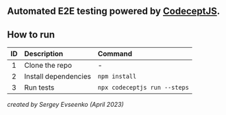 ## Automated E2E testing powered by [CodeceptJS](https://codecept.io/).

## How to run
|ID| Description    | Command                       |
| :---: |:---------------|:------------------------------|
|1| Clone the repo | -                             |
|2| Install dependencies| `npm install`                 |
|3| Run tests      | `npx codeceptjs run --steps` |



_created by Sergey Evseenko (April 2023)_
